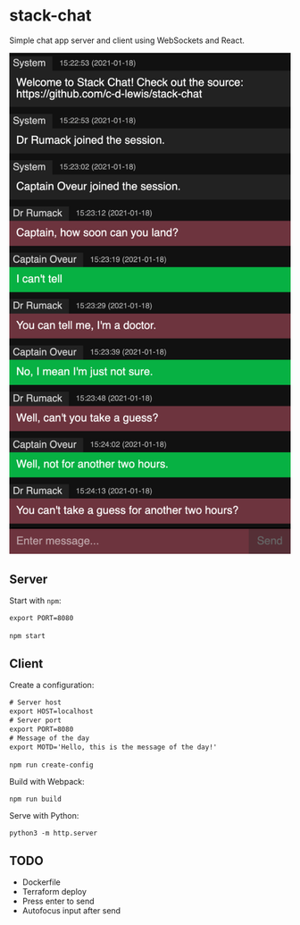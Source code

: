 # stack-chat

Simple chat app server and client using WebSockets and React.

![](assets/screenshot.png)

## Server

Start with `npm`:

```shell
export PORT=8080

npm start
```

## Client

Create a configuration:

```shell
# Server host
export HOST=localhost
# Server port
export PORT=8080
# Message of the day
export MOTD='Hello, this is the message of the day!'

npm run create-config
```

Build with Webpack:

```shell
npm run build
```

Serve with Python:

```shell
python3 -m http.server
```

## TODO

* Dockerfile
* Terraform deploy
* Press enter to send
* Autofocus input after send
